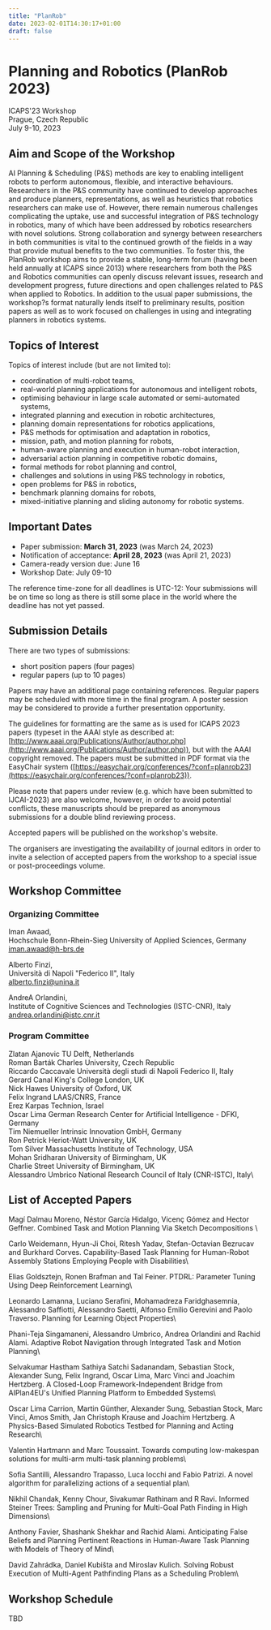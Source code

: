 ```yaml
---
title: "PlanRob"
date: 2023-02-01T14:30:17+01:00
draft: false
---
```


# Planning and Robotics (PlanRob 2023)

ICAPS'23 Workshop \
Prague, Czech Republic \
July 9-10, 2023

## Aim and Scope of the Workshop

AI Planning & Scheduling (P&S) methods are key to enabling intelligent robots to perform autonomous, flexible, and interactive behaviours. Researchers in the P&S community have continued to develop approaches and produce planners, representations, as well as heuristics that robotics researchers can make use of. However, there remain numerous challenges complicating the uptake, use and successful integration of P&S technology in robotics, many of which have been addressed by robotics researchers with novel solutions. Strong collaboration and synergy between researchers in both communities is vital to the continued growth of the fields in a way that provide mutual benefits to the two communities. To foster this, the PlanRob workshop aims to provide a stable, long-term forum (having been held annually at ICAPS since 2013) where researchers from both the P&S and Robotics communities can openly discuss relevant issues, research and development progress, future directions and open challenges related to P&S when applied to Robotics. In addition to the usual paper submissions, the workshop?s format naturally lends itself to preliminary results, position papers as well as to work focused on challenges in using and integrating planners in robotics systems.

## Topics of Interest

Topics of interest include (but are not limited to):

- coordination of multi-robot teams,
- real-world planning applications for autonomous and intelligent robots,
- optimising behaviour in large scale automated or semi-automated systems,
- integrated planning and execution in robotic architectures,
- planning domain representations for robotics applications,
- P&S methods for optimisation and adaptation in robotics,
- mission, path, and motion planning for robots,
- human-aware planning and execution in human-robot interaction,
- adversarial action planning in competitive robotic domains,
- formal methods for robot planning and control,
- challenges and solutions in using P&S technology in robotics,
- open problems for P&S in robotics,
- benchmark planning domains for robots,
- mixed-initiative planning and sliding autonomy for robotic systems.

## Important Dates

- Paper submission: **March 31, 2023** (was March 24, 2023)
- Notification of acceptance: **April 28, 2023** (was April 21, 2023)
- Camera-ready version due: June 16
- Workshop Date: July 09-10

The reference time-zone for all deadlines is UTC-12: Your submissions will be on time so long as there is still some place in the world where the deadline has not yet passed.

## Submission Details

There are two types of submissions: 

- short position papers (four pages)
- regular papers (up to 10 pages)

Papers may have an additional page containing references. Regular papers may be scheduled with more time in the final program. A poster session may be considered to provide a further presentation opportunity.

The guidelines for formatting are the same as is used for ICAPS 2023 papers (typeset in the AAAI style as described at: [http://www.aaai.org/Publications/Author/author.php](http://www.aaai.org/Publications/Author/author.php)), but with the AAAI copyright removed. The papers must be submitted in PDF format via the EasyChair system ([https://easychair.org/conferences/?conf=planrob23](https://easychair.org/conferences/?conf=planrob23)).

Please note that papers under review (e.g. which have been submitted to IJCAI-2023) are also welcome, however, in order to avoid potential conflicts, these manuscripts should be prepared as anonymous submissions for a double blind reviewing process.

Accepted papers will be published on the workshop's website.

The organisers are investigating the availability of journal editors in order to invite a selection of accepted papers from the workshop to a special issue or post-proceedings volume.


## Workshop Committee

### Organizing Committee

Iman Awaad, \
Hochschule Bonn-Rhein-Sieg University of Applied Sciences, Germany \
<iman.awaad@h-brs.de>

Alberto Finzi, \
Università di Napoli "Federico II", Italy \
<alberto.finzi@unina.it>

AndreA Orlandini, \
 Institute of Cognitive Sciences and Technologies (ISTC-CNR), Italy \
<andrea.orlandini@istc.cnr.it>


### Program Committee

Zlatan Ajanovic TU Delft, Netherlands\
Roman Barták Charles University, Czech Republic\
Riccardo Caccavale Università degli studi di Napoli Federico II, Italy\
Gerard Canal King's College London, UK\
Nick Hawes University of Oxford, UK\
Felix Ingrand LAAS/CNRS, France\
Erez Karpas Technion, Israel\
Oscar Lima German Research Center for Artificial Intelligence - DFKI, Germany\
Tim Niemueller Intrinsic Innovation GmbH, Germany\
Ron Petrick Heriot-Watt University, UK\
Tom Silver Massachusetts Institute of Technology, USA\
Mohan Sridharan University of Birmingham, UK\
Charlie Street University of Birmingham, UK\
Alessandro Umbrico National Research Council of Italy (CNR-ISTC), Italy\

## List of Accepted Papers

Magí Dalmau Moreno, Néstor García Hidalgo, Vicenç Gómez and Hector Geffner. Combined Task and Motion Planning Via Sketch Decompositions \

Carlo Weidemann, Hyun-Ji Choi, Ritesh Yadav, Stefan-Octavian Bezrucav and Burkhard Corves. Capability-Based Task Planning for Human-Robot Assembly Stations Employing People with Disabilities\

Elias Goldsztejn, Ronen Brafman and Tal Feiner. PTDRL: Parameter Tuning Using Deep Reinforcement Learning\

Leonardo Lamanna, Luciano Serafini, Mohamadreza Faridghasemnia, Alessandro Saffiotti, Alessandro Saetti, Alfonso Emilio Gerevini and Paolo Traverso. Planning for Learning Object Properties\

Phani-Teja Singamaneni, Alessandro Umbrico, Andrea Orlandini and Rachid Alami. Adaptive Robot Navigation through Integrated Task and Motion Planning\

Selvakumar Hastham Sathiya Satchi Sadanandam, Sebastian Stock, Alexander Sung, Felix Ingrand, Oscar Lima, Marc Vinci and Joachim Hertzberg. A Closed-Loop Framework-Independent Bridge from AIPlan4EU's Unified Planning Platform to Embedded Systems\

Oscar Lima Carrion, Martin Günther, Alexander Sung, Sebastian Stock, Marc Vinci, Amos Smith, Jan Christoph Krause and Joachim Hertzberg. A Physics-Based Simulated Robotics Testbed for Planning and Acting Research\

Valentin Hartmann and Marc Toussaint. Towards computing low-makespan solutions for multi-arm multi-task planning problems\

Sofia Santilli, Alessandro Trapasso, Luca Iocchi and Fabio Patrizi. A novel algorithm for parallelizing actions of a sequential plan\

Nikhil Chandak, Kenny Chour, Sivakumar Rathinam and R Ravi. Informed Steiner Trees: Sampling and Pruning for Multi-Goal Path Finding in High Dimensions\

Anthony Favier, Shashank Shekhar and Rachid Alami. Anticipating False Beliefs and Planning Pertinent Reactions in Human-Aware Task Planning with Models of Theory of Mind\

David Zahrádka, Daniel Kubišta and Miroslav Kulich. Solving Robust Execution of Multi-Agent Pathfinding Plans as a Scheduling Problem\

## Workshop Schedule

TBD


